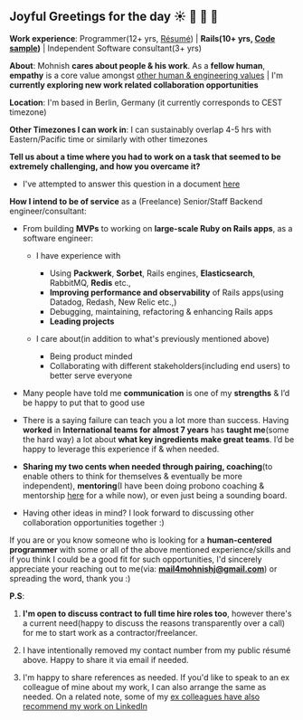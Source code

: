 ## Joyful Greetings for the day ☀️ 🌱 🙂 🪷

**Work experience**: Programmer(12+ yrs, [Résumé](https://drive.google.com/file/d/10kOVqAxCgsI7_kNAtUW4aXIuuzs1DqFL/view?usp=sharing)) | **Rails(10+ yrs, [Code sample](https://github.com/boddhisattva/mars_rover/))** |  Independent Software consultant(3+ yrs)

**About**: Mohnish **cares about people & his work**. As a **fellow human**, **empathy** is a core value amongst [other human & engineering values](https://bit.ly/mohnish_human_and_engineering_values) | I'm **currently exploring new work related collaboration opportunities**

**Location**: I'm based in Berlin, Germany (it currently corresponds to CEST timezone)

**Other Timezones I can work in**:  I can sustainably overlap 4-5 hrs with Eastern/Pacific time or similarly with other timezones

**Tell us about a time where you had to work on a task that seemed to be extremely challenging, and how you overcame it?**
- I've attempted to answer this question in a document [here](https://sadhakforlife.notion.site/Tell-us-about-a-time-where-you-had-to-work-on-a-task-that-seemed-to-be-extremely-challenging-and-ho-3ba71734ca1b4404ac3d89b74df59717)

**How I intend to be of service** as a (Freelance) Senior/Staff Backend engineer/consultant:

- From building **MVPs** to working on **large-scale Ruby on Rails apps**, as a software engineer:
  - I have experience with 
    -   Using **Packwerk**, **Sorbet**, Rails engines, **Elasticsearch**, RabbitMQ, **Redis** etc.,
    -   **Improving performance and observability** of Rails apps(using Datadog, Redash, New Relic etc.,) 
    -   Debugging, maintaining, refactoring & enhancing Rails apps
    -   **Leading projects**

  - I care about(in addition to what's previously mentioned above)
    - Being product minded
    - Collaborating with different stakeholders(including end users) to better serve everyone
  
- Many people have told me **communication** is one of my **strengths** & I’d be happy to put that to good use

- There is a saying failure can teach you a lot more than success. Having **worked** in **International teams for almost 7 years** has **taught me**(some the hard way) a lot about **what key ingredients make great teams**. I’d be happy to leverage this experience if & when needed.

- **Sharing my two cents when needed through pairing, coaching**(to enable others to think for themselves & eventually be more independent), **mentoring**(I have been doing probono coaching & mentorship [here](https://bit.ly/coaching_mentoring_connect_with_mohnish) for a while now), or even just being a sounding board.

- Having other ideas in mind? I look forward to discussing other collaboration opportunities together :)

If you are or you know someone who is looking for a **human-centered programmer** with some or all of the above mentioned experience/skills and if you think I could be a good fit for such opportunities, I'd sincerely appreciate your reaching out to me(via: **mail4mohnishj@gmail.com**) or spreading the word, thank you :) 

**P.S**: 

1. **I'm open to discuss contract to full time hire roles too**, however there's a current need(happy to discuss the reasons transparently over a call) for me to start work as a contractor/freelancer.

2. I have intentionally removed my contact number from my public résumé above. Happy to share it via email if needed.

3. I'm happy to share references as needed. If you'd like to speak to an ex colleague of mine about my work, I can also arrange the same as needed. On a related note, some of my [ex colleagues have also recommend my work on LinkedIn](https://de.linkedin.com/in/mohnish-jadwani-9a924619)

